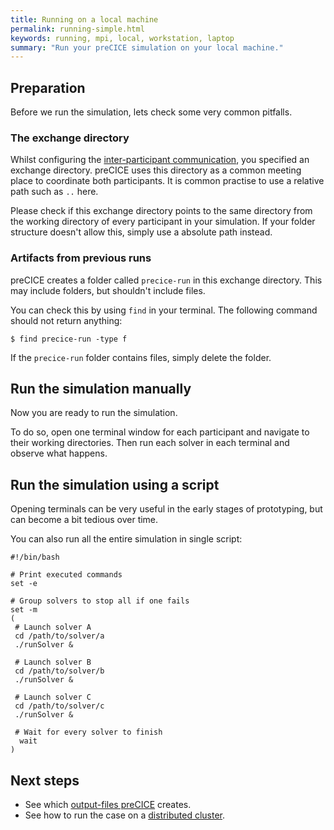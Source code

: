 ```yaml
---
title: Running on a local machine
permalink: running-simple.html
keywords: running, mpi, local, workstation, laptop
summary: "Run your preCICE simulation on your local machine."
---
```


## Preparation

Before we run the simulation, lets check some very common pitfalls.

### The exchange directory

Whilst configuring the [inter-participant communication](configuration-communication), you specified an exchange directory.
preCICE uses this directory as a common meeting place to coordinate both participants.
It is common practise to use a relative path such as `..` here.

Please check if this exchange directory points to the same directory from the working directory of every participant in your simulation. 
If your folder structure doesn't allow this, simply use a absolute path instead.

### Artifacts from previous runs

preCICE creates a folder called `precice-run` in this exchange directory.
This may include folders, but shouldn't include files.

You can check this by using `find` in your terminal.
The following command should not return anything:

```console
$ find precice-run -type f
```

If the `precice-run` folder contains files, simply delete the folder.

## Run the simulation manually

Now you are ready to run the simulation.

To do so, open one terminal window for each participant and navigate to their working directories.
Then run each solver in each terminal and observe what happens.

## Run the simulation using a script

Opening terminals can be very useful in the early stages of prototyping, but can become a bit tedious over time.

You can also run all the entire simulation in single script:

```
#!/bin/bash

# Print executed commands
set -e

# Group solvers to stop all if one fails
set -m
(
 # Launch solver A
 cd /path/to/solver/a
 ./runSolver &

 # Launch solver B
 cd /path/to/solver/b
 ./runSolver &

 # Launch solver C
 cd /path/to/solver/c
 ./runSolver &

 # Wait for every solver to finish
  wait
)
```

## Next steps

- See which [output-files preCICE](running-output-files) creates.
- See how to run the case on a [distributed cluster](running-distributed).
